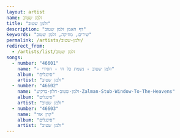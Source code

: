 ```yaml
---
layout: artist
name: זלמן שטוב
title: "זלמן שטוב"
description: "דף האמן זלמן שטוב"
keywords: "שירים, מוזיקה, זלמן שטוב"
permalink: /artists/זלמן-שטוב/
redirect_from:
  - /artists/list/זלמן שטוב
songs:
  - number: "46601"
    name: "- זלמן שטוב - נשמת כל חי - חסידי"
    album: "סינגלים"
    artist: "זלמן שטוב"
  - number: "46602"
    name: "זלמן-שטוב-חלון-ברקיע-Zalman-Stub-Window-To-The-Heavens"
    album: "סינגלים"
    artist: "זלמן שטוב"
  - number: "46603"
    name: "קרן אור"
    album: "סינגלים"
    artist: "זלמן שטוב"
---
```


